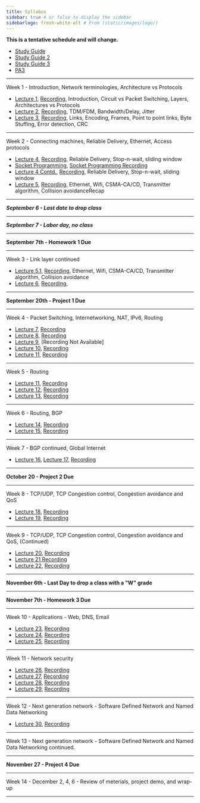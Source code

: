 ```yaml
---
title: Syllabus
sidebar: true # or false to display the sidebar
sidebarlogo: fresh-white-alt # From (static/images/logo/)
---
```



**This is a tentative schedule and will change.**

* [Study Guide](/csc4200/homeworks/study-guide.pdf)
* [Study Guide 2](/csc4200/homeworks/study-guide-2.pdf)
* [Study Guide 3](/csc4200/homeworks/study-guide-3.pdf)
* [PA3](/csc4200/homeworks/PA3.mp4)
------------------------------------------
Week 1 - Introduction, Network terminologies, Architecture vs Protocols
* [Lecture  1](/csc4200/lecture_slides/lecture1.pdf), [Recording](/csc4200/recordings/august-26.mp4), Introduction, Circuit vs Packet Switching, Layers, Architectures vs Protocols
* [Lecture  2](/csc4200/lecture_slides/lecture2.pdf), [Recording](/csc4200/recordings/august-28.mp4), TDM/FDM, Bandwidth/Delay, Jitter 
* [Lecture  3](/csc4200/lecture_slides/lecture3.pdf), [Recording](/csc4200/recordings/august-31.mp4), Links, Encoding, Frames, Point to point links, Byte Stuffing, Error detection, CRC
<!-- * [Lecture  3](/csc4200/lecture_slides/lecture3.pdf) -->

------------------------------------------

Week 2 - Connecting machines, Reliable Delivery, Ethernet, Access protocols 
* [Lecture  4](/csc4200/lecture_slides/lecture4.pdf), [Recording](/csc4200/recordings/sept-02.mp4), Reliable Delivery, Stop-n-wait, sliding window
* [Socket Programming](/csc4200/lecture_slides/sockets.pdf), [Socket Programming Recording](/csc4200/recordings/socket.mp4)
* [Lecture  4 Contd.](/csc4200/lecture_slides/lecture4.pdf), [Recording](/csc4200/recordings/sept-09.mp4), Reliable Delivery, Stop-n-wait, sliding window
* [Lecture 5](/csc4200/lecture_slides/lecture5.pdf), [Recording](/csc4200/recordings/sept-11.mp4), Ethernet, Wifi, CSMA-CA/CD, Transmitter algorithm, Collision avoidanceRecap

<!-- * [Lecture 6](/csc4200/lecture_slides/lecture6.pdf) -->

------------------------------------------


***September 6 - Last date to drop class***

------------------------------------------

***September 7 - Labor day, no class***

------------------------------------------

**September 7th - Homework 1 Due**


------------------------------------------

Week 3 - Link layer continued
* [Lecture 5.1](/csc4200/lecture_slides/lecture5.pdf), [Recording](/csc4200/recordings/sept-14.mp4), Ethernet, Wifi, CSMA-CA/CD, Transmitter algorithm, Collision avoidance
* [Lecture 6](/csc4200/lecture_slides/lecture6.pdf), [Recording](/csc4200/recordings/sept-16.mp4), 

------------------------------------------

**September 20th - Project 1 Due**

------------------------------------------

Week 4 - Packet Switching, Internetworking, NAT, IPv6, Routing 


* [Lecture 7](/csc4200/lecture_slides/lecture7.pdf), [Recording](/csc4200/recordings/sept-18.mp4)
* [Lecture 8](/csc4200/lecture_slides/lecture9.pdf), [Recording](/csc4200/recordings/sept-21.mp4)
* [Lecture 9](/csc4200/lecture_slides/lecture10.pdf), [Recording Not Available]
* [Lecture 10](/csc4200/lecture_slides/lecture10.pdf), [Recording](/csc4200/recordings/sept-25.mp4)
* [Lecture 11](/csc4200/lecture_slides/lecture11.pdf), [Recording](/csc4200/recordings/oct-2.mp4)

------------------------------------------

Week 5 - Routing 
* [Lecture 11](/csc4200/lecture_slides/lecture12.pdf), [Recording](/csc4200/recordings/oct-07.mp4)
* [Lecture 12](/csc4200/lecture_slides/lecture13.pdf), [Recording](/csc4200/recordings/oct-09.mp4)
* [Lecture 13](/csc4200/lecture_slides/lecture15.pdf), [Recording](/csc4200/recordings/oct-14.mp4)

<!-- * [Lecture 14](/csc4200/lecture_slides/lecture14.pdf) -->

------------------------------------------

Week 6 - Routing, BGP 
* [Lecture 14](/csc4200/lecture_slides/lecture16.pdf), [Recording](/csc4200/recordings/oct-14.mp4)
* [Lecture 15](/csc4200/lecture_slides/lecture17.pdf), [Recording](/csc4200/recordings/oct-16.mp4)
<!-- * [Lecture 14](/csc4200/lecture_slides/lecture14.pdf) -->
<!-- * [Lecture 15](/csc4200/lecture_slides/lecture15.pdf) -->

------------------------------------------

Week 7 - BGP continued, Global Internet 
* [Lecture 16](/csc4200/lecture_slides/lecture18.pdf), [Lecture 17](/csc4200/lecture_slides/lecture19.pdf), [Recording](/csc4200/recordings/oct-19.mp4)
<!-- * [Lecture 16](/csc4200/lecture_slides/lecture16.pdf) -->

------------------------------------------

**October 20 - Project 2 Due**

------------------------------------------

Week 8 - TCP/UDP, TCP Congestion control, Congestion avoidance and QoS 
* [Lecture 18](/csc4200/lecture_slides/lecture20.pdf), [Recording](/csc4200/recordings/oct-21.mp4)
* [Lecture 19](/csc4200/lecture_slides/lecture21.pdf), [Recording](/csc4200/recordings/oct-23.mp4)
<!-- * [Lecture 18](/csc4200/lecture_slides/lecture18.pdf) --> 
<!-- * [Lecture 19](/csc4200/lecture_slides/lecture19.pdf) -->
<!-- * [Lecture 20](/csc4200/lecture_slides/lecture20.pdf) -->

------------------------------------------ 

Week 9 - TCP/UDP, TCP Congestion control, Congestion avoidance and QoS, (Continued)

* [Lecture 20](/csc4200/lecture_slides/lecture22.pdf), [Recording](/csc4200/recordings/oct-26.mp4)
* [Lecture 21](/csc4200/lecture_slides/lecture23.pdf),[Recording](/csc4200/recordings/oct-28.mp4)
* [Lecture 22](/csc4200/lecture_slides/lecture24.pdf), [Recording](/csc4200/recordings/nov-02.mp4)
<!-- * [Lecture 21](/csc4200/lecture_slides/lecture21.pdf) -->
<!-- * [Lecture 22](/csc4200/lecture_slides/lecture22.pdf) -->
<!-- * [Lecture 23](/csc4200/lecture_slides/lecture23.pdf) -->
<!-- * [Lecture 24](/csc4200/lecture_slides/lecture24.pdf) -->


------------------------------------------

**November 6th - Last Day to drop a class with a "W" grade**

------------------------------------------

**November 7th - Homework 3 Due**

------------------------------------------

Week 10 - Applications - Web, DNS, Email 
* [Lecture 23](/csc4200/lecture_slides/lecture25.pdf), [Recording](/csc4200/recordings/nov-04.mp4)
* [Lecture 24](/csc4200/lecture_slides/lecture26.pdf), [Recording](/csc4200/recordings/nov-06.mp4)
* [Lecture 25](/csc4200/lecture_slides/lecture27.pdf), [Recording](/csc4200/recordings/nov-11.mp4)
<!-- * [Lecture 26](/csc4200/lecture_slides/lecture26.pdf) -->

------------------------------------------

Week 11 - Network security 
* [Lecture 26](/csc4200/lecture_slides/lecture28.pdf), [Recording](/csc4200/recordings/nov-13.mp4)
* [Lecture 27](/csc4200/lecture_slides/lecture28.pdf), [Recording](/csc4200/recordings/nov-16.mp4)
* [Lecture 28](/csc4200/lecture_slides/lecture28.pdf), [Recording](/csc4200/recordings/nov-18.mp4)
* [Lecture 29](/csc4200/lecture_slides/lecture28.pdf), [Recording](/csc4200/recordings/nov-20.mp4)

<!-- * [Lecture 27](/csc4200/lecture_slides/lecture27.pdf) -->

------------------------------------------

Week 12 - Next generation network - Software Defined Network and Named Data Networking
* [Lecture 30](/csc4200/lecture_slides/lecture29.pdf), [Recording](/csc4200/recordings/nov-23.mp4)

------------------------------------------

Week 13 - Next generation network - Software Defined Network and Named Data Networking continued.


------------------------------------------

**November 27 - Project 4 Due**

------------------------------------------

Week 14 - December 2, 4, 6 - Review of meterials, project demo, and wrap-up

------------------------------------------


















